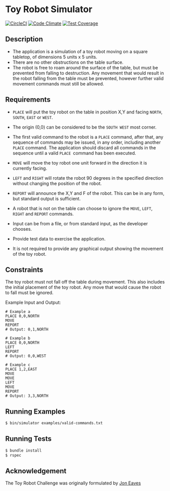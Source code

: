 # Toy Robot Simulator
[![CircleCI](https://circleci.com/gh/evandrodutra/robot_simulator.svg?style=svg)](https://circleci.com/gh/evandrodutra/robot_simulator) [![Code Climate](https://codeclimate.com/github/evandrodutra/robot_simulator/badges/gpa.svg)](https://codeclimate.com/github/evandrodutra/robot_simulator) [![Test Coverage](https://codeclimate.com/github/evandrodutra/robot_simulator/badges/coverage.svg)](https://codeclimate.com/github/evandrodutra/robot_simulator/coverage)

## Description

* The application is a simulation of a toy robot moving
on a square tabletop, of dimensions 5 units x 5 units.
* There are no other obstructions on the table surface.
* The robot is free to roam around the surface of the table,
but must be prevented from falling to destruction.
Any movement that would result in the robot falling
from the table must be prevented, however further
valid movement commands must still be allowed.

## Requirements

* `PLACE` will put the toy robot on the table in position X,Y
and facing `NORTH`, `SOUTH`, `EAST` or `WEST`.
* The origin (0,0) can be considered to be the `SOUTH WEST` most corner.
* The first valid command to the robot is a `PLACE` command,
after that, any sequence of commands may be issued, in any order,
including another `PLACE` command.
The application should discard all commands in the sequence
until a valid `PLACE `command has been executed.
* `MOVE` will move the toy robot one unit forward
in the direction it is currently facing.
* `LEFT` and `RIGHT` will rotate the robot 90 degrees
in the specified direction
without changing the position of the robot.
* `REPORT` will announce the X,Y and F of the robot.
This can be in any form, but standard output is sufficient.

* A robot that is not on the table can choose
to ignore the `MOVE`, `LEFT`, `RIGHT` and `REPORT` commands.
* Input can be from a file, or from standard input, as the developer chooses.
* Provide test data to exercise the application.
* It is not required to provide any graphical output
showing the movement of the toy robot.

## Constraints

The toy robot must not fall off the table during movement.
This also includes the initial placement of the toy robot.
Any move that would cause the robot to fall must be ignored.

Example Input and Output:

```
# Example a
PLACE 0,0,NORTH
MOVE
REPORT
# Output: 0,1,NORTH
```

```
# Example b
PLACE 0,0,NORTH
LEFT
REPORT
# Output: 0,0,WEST
```

```
# Example c
PLACE 1,2,EAST
MOVE
MOVE
LEFT
MOVE
REPORT
# Output: 3,3,NORTH
```

## Running Examples

```sh
$ bin/simulator examples/valid-commands.txt
```

## Running Tests

```sh
$ bundle install
$ rspec
```

## Acknowledgement

The Toy Robot Challenge was originally formulated by [Jon Eaves](https://twitter.com/joneaves)